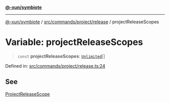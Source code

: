 [**@-xun/symbiote**](../../../../../README.md)

***

[@-xun/symbiote](../../../../../README.md) / [src/commands/project/release](../README.md) / projectReleaseScopes

# Variable: projectReleaseScopes

> `const` **projectReleaseScopes**: [`Unlimited`](../../../../configure/enumerations/UnlimitedGlobalScope.md#unlimited)[]

Defined in: [src/commands/project/release.ts:24](https://github.com/Xunnamius/symbiote/blob/5ae97ccbe27456f6fdcc9cdb8c1bf89ff370984a/src/commands/project/release.ts#L24)

## See

[ProjectReleaseScope](../../../../configure/enumerations/UnlimitedGlobalScope.md)
